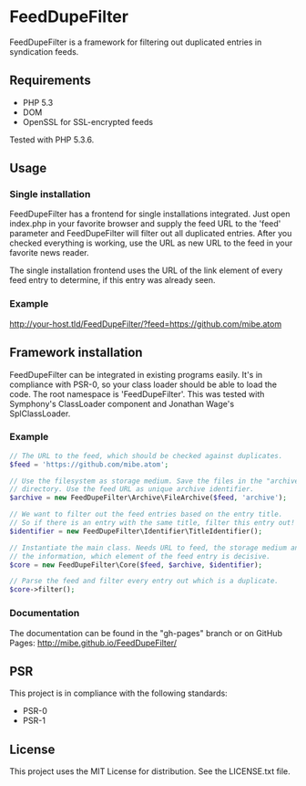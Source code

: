 # FeedDupeFilter

FeedDupeFilter is a framework for filtering out duplicated entries in
syndication feeds.

## Requirements

* PHP 5.3
* DOM
* OpenSSL for SSL-encrypted feeds

Tested with PHP 5.3.6.

## Usage
### Single installation

FeedDupeFilter has a frontend for single installations integrated. Just open
index.php in your favorite browser and supply the feed URL to the 'feed'
parameter and FeedDupeFilter will filter out all duplicated entries. After you
checked everything is working, use the URL as new URL to the feed in your
favorite news reader.

The single installation frontend uses the URL of the link element of every feed
entry to determine, if this entry was already seen.

### Example

http://your-host.tld/FeedDupeFilter/?feed=https://github.com/mibe.atom

## Framework installation

FeedDupeFilter can be integrated in existing programs easily. It's in
compliance with PSR-0, so your class loader should be able to load the code.
The root namespace is 'FeedDupeFilter'. This was tested with Symphony's
ClassLoader component and Jonathan Wage's SplClassLoader.

### Example

```php
// The URL to the feed, which should be checked against duplicates.
$feed = 'https://github.com/mibe.atom';

// Use the filesystem as storage medium. Save the files in the "archive"
// directory. Use the feed URL as unique archive identifier.
$archive = new FeedDupeFilter\Archive\FileArchive($feed, 'archive');

// We want to filter out the feed entries based on the entry title.
// So if there is an entry with the same title, filter this entry out!
$identifier = new FeedDupeFilter\Identifier\TitleIdentifier();

// Instantiate the main class. Needs URL to feed, the storage medium and
// the information, which element of the feed entry is decisive.
$core = new FeedDupeFilter\Core($feed, $archive, $identifier);

// Parse the feed and filter every entry out which is a duplicate.
$core->filter();
```

### Documentation

The documentation can be found in the "gh-pages" branch or on GitHub Pages:
http://mibe.github.io/FeedDupeFilter/

## PSR

This project is in compliance with the following standards:
* PSR-0
* PSR-1

## License

This project uses the MIT License for distribution. See the LICENSE.txt file.